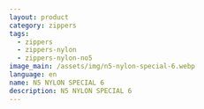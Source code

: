 ```yaml
---
layout: product
category: zippers
tags:
  - zippers
  - zippers-nylon
  - zippers-nylon-no5
image_main: /assets/img/n5-nylon-special-6.webp
language: en
name: N5 NYLON SPECIAL 6
description: N5 NYLON SPECIAL 6
---
```

